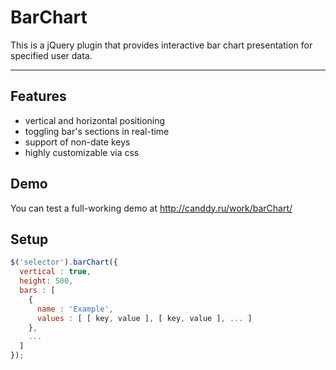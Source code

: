 BarChart
========

This is a jQuery plugin that provides interactive bar chart presentation for specified user data.

---

## Features

- vertical and horizontal positioning
- toggling bar's sections in real-time
- support of non-date keys
- highly customizable via css


## Demo 

You can test a full-working demo at http://canddy.ru/work/barChart/

## Setup

```javascript
$('selector').barChart({
  vertical : true,
  height: 500,
  bars : [
    {
      name : 'Example',
      values : [ [ key, value ], [ key, value ], ... ]
    },
    ...
  ]
});
```
